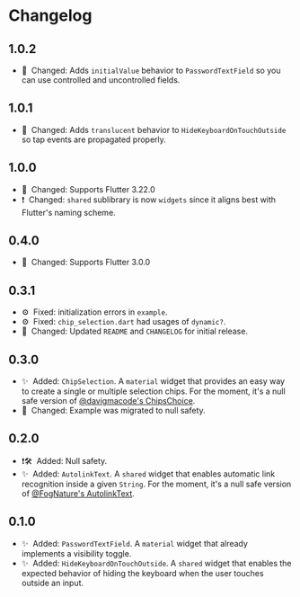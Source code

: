 # Changelog

## 1.0.2

- 📖&nbsp;&nbsp;Changed: Adds `initialValue` behavior to `PasswordTextField` so you can use controlled and uncontrolled fields.

## 1.0.1

- 📖&nbsp;&nbsp;Changed: Adds `translucent` behavior to `HideKeyboardOnTouchOutside` so tap events are propagated properly.

## 1.0.0

- 📖&nbsp;&nbsp;Changed: Supports Flutter 3.22.0
- ❗️&nbsp;&nbsp;Changed: `shared` sublibrary is now `widgets` since it aligns best with Flutter's naming scheme.

## 0.4.0

- 📖&nbsp;&nbsp;Changed: Supports Flutter 3.0.0

## 0.3.1

- ⚙️&nbsp;&nbsp;Fixed: initialization errors in `example`.
- ⚙️&nbsp;&nbsp;Fixed: `chip_selection.dart` had usages of `dynamic?`.
- 📖&nbsp;&nbsp;Changed: Updated `README` and `CHANGELOG` for initial release.

## 0.3.0

- ✨&nbsp;&nbsp;Added: `ChipSelection`. A `material` widget that provides an easy way to create a single or multiple selection chips. For the moment, it's a null safe version of [@davigmacode's ChipsChoice](https://github.com/davigmacode/flutter_chips_choice).
- 📖&nbsp;&nbsp;Changed: Example was migrated to null safety.

## 0.2.0

- ❗️🛠&nbsp;&nbsp;Added: Null safety.
- ✨&nbsp;&nbsp;Added: `AutolinkText`. A `shared` widget that enables automatic link recognition inside a given `String`. For the moment, it's a null safe version of [@FogNature's AutolinkText](https://github.com/FogNature/flutter_autolink_text).

## 0.1.0

- ✨&nbsp;&nbsp;Added: `PasswordTextField`. A `material` widget that already implements a visibility toggle.
- ✨&nbsp;&nbsp;Added: `HideKeyboardOnTouchOutside`. A `shared` widget that enables the expected behavior of hiding the keyboard when the user touches outside an input.
